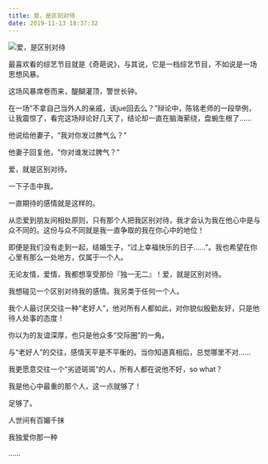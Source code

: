 ```yaml
---
title: 爱，是区别对待
date: 2019-11-13 18:37:32
---
```


 ![爱，是区别对待](http://p1.pstatp.com/large/2c24000431161751bb21)

 最喜欢看的综艺节目就是《奇葩说》，与其说，它是一档综艺节目，不如说是一场思想风暴。

 这场风暴席卷而来，醍醐灌顶，警世长钟。

 在一场“不拿自己当外人的亲戚，该jue回去么？”辩论中，陈铭老师的一段举例，让我震惊了，看完这场辩论好几天了，结论却一直在脑海萦绕，盘蜿生根了……

 他说给他妻子，“我对你发过脾气么？”

 他妻子回复他，“你对谁发过脾气？”

 爱，就是区别对待。

 一下子击中我。

 一直期待的感情就是这样的。

 从恋爱到朋友间相处原则，只有那个人把我区别对待，我才会认为我在他心中是与众不同的。这份与众不同就是我一直争取的我在你心中的地位！

 即便是我们没有走到一起，结婚生子，“过上幸福快乐的日子……”。我也希望在你心里有那么一处地方，仅属于一个人。

 无论友情，爱情，我都想享受那份『独一无二』！爱，就是区别对待。

 我想碰见一个区别对待我的感情。我另类于任何一个人。

 我个人最讨厌交往一种“老好人”，他对所有人都如此，对你貌似殷勤友好，只是他待人处事的态度！

 你以为的友谊深厚，也只是他众多“交际圈”的一角。

 与“老好人”的交往，感情天平是不平衡的。当你知道真相后，总觉哪里不对……

 我更愿意交往一个“劣迹斑斑”的人，所有人都在说他不好，so what？

 我是他心中最重的那个人，这一点就够了！

 足够了。

 人世间有百媚千抹

 我独爱你那一种

 ……
